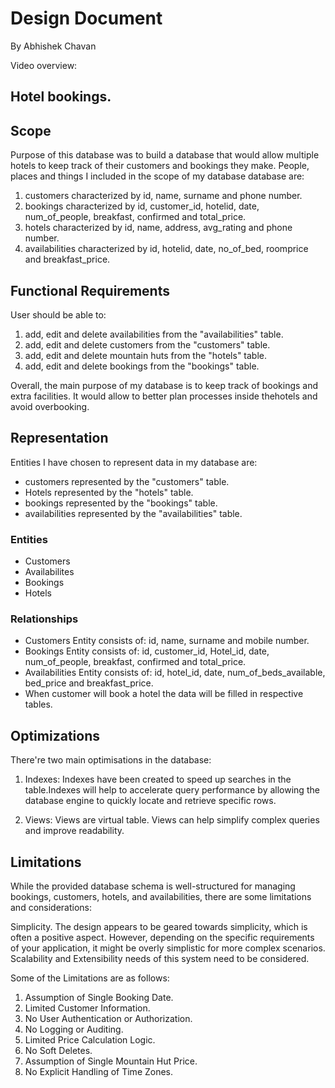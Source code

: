 # Design Document

By Abhishek Chavan

Video overview: <URL HERE>

## Hotel bookings.
## Scope

Purpose of this database was to build a database that would allow multiple hotels to keep track of their customers and bookings they make.
People, places and things I included in the scope of my database database are:
1. customers characterized by id, name, surname and phone number.
2. bookings characterized by id, customer_id, hotelid, date, num_of_people, breakfast, confirmed and total_price.
3. hotels characterized by id, name, address, avg_rating and phone number.
4. availabilities characterized by id, hotelid, date, no_of_bed, roomprice and breakfast_price.

## Functional Requirements

User should be able to:

1. add, edit and delete availabilities from the "availabilities" table.
2. add, edit and delete customers from the "customers" table.
3. add, edit and delete mountain huts from the "hotels" table.
4. add, edit and delete bookings from the "bookings" table.

Overall, the main purpose of my database is to keep track of bookings and extra facilities. It would allow to better plan processes inside thehotels and avoid overbooking.

## Representation
Entities I have chosen to represent data in my database are:
* customers represented by the "customers" table.
* Hotels represented by the "hotels" table.
* bookings represented by the "bookings" table.
* availabilities represented by the "availabilities" table.

### Entities
* Customers
* Availabilites
* Bookings
* Hotels

### Relationships
* Customers Entity consists of: id, name, surname and mobile number.
* Bookings Entity consists of: id, customer_id, Hotel_id, date, num_of_people, breakfast, confirmed and total_price.
* Availabilities Entity consists of: id, hotel_id, date, num_of_beds_available, bed_price and breakfast_price.
* When customer will book a hotel the data will be filled in respective tables.

## Optimizations

There're two main optimisations in the database:

1. Indexes:
Indexes have been created to speed up searches in the table.Indexes will help to accelerate query performance by allowing the database engine to quickly locate and retrieve specific rows.

2. Views:
Views are virtual table. Views can help simplify complex queries and improve readability.

## Limitations

While the provided database schema is well-structured for managing bookings, customers, hotels, and availabilities, there are some limitations and considerations:

Simplicity.
The design appears to be geared towards simplicity, which is often a positive aspect. However, depending on the specific requirements of your application, it might be overly simplistic for more complex scenarios. Scalability and Extensibility needs of this system need to be considered.

Some of the Limitations are as follows:

1) Assumption of Single Booking Date.
2) Limited Customer Information.
3) No User Authentication or Authorization.
4) No Logging or Auditing.
5) Limited Price Calculation Logic.
6) No Soft Deletes.
7) Assumption of Single Mountain Hut Price.
8) No Explicit Handling of Time Zones.
